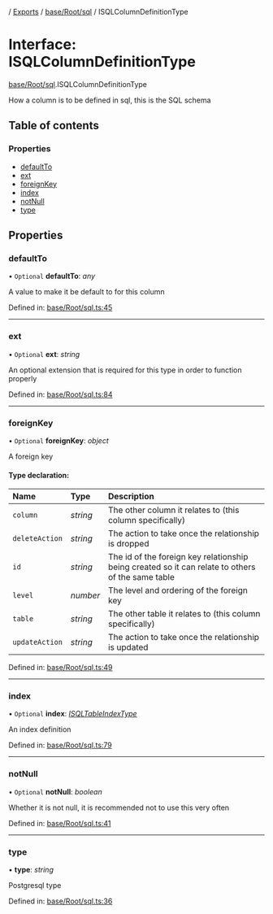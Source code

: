 [](../README.md) / [Exports](../modules.md) / [base/Root/sql](../modules/base_root_sql.md) / ISQLColumnDefinitionType

# Interface: ISQLColumnDefinitionType

[base/Root/sql](../modules/base_root_sql.md).ISQLColumnDefinitionType

How a column is to be defined in sql, this is the SQL schema

## Table of contents

### Properties

- [defaultTo](base_root_sql.isqlcolumndefinitiontype.md#defaultto)
- [ext](base_root_sql.isqlcolumndefinitiontype.md#ext)
- [foreignKey](base_root_sql.isqlcolumndefinitiontype.md#foreignkey)
- [index](base_root_sql.isqlcolumndefinitiontype.md#index)
- [notNull](base_root_sql.isqlcolumndefinitiontype.md#notnull)
- [type](base_root_sql.isqlcolumndefinitiontype.md#type)

## Properties

### defaultTo

• `Optional` **defaultTo**: *any*

A value to make it be default to for this column

Defined in: [base/Root/sql.ts:45](https://github.com/onzag/itemize/blob/11a98dec/base/Root/sql.ts#L45)

___

### ext

• `Optional` **ext**: *string*

An optional extension that is required for this
type in order to function properly

Defined in: [base/Root/sql.ts:84](https://github.com/onzag/itemize/blob/11a98dec/base/Root/sql.ts#L84)

___

### foreignKey

• `Optional` **foreignKey**: *object*

A foreign key

#### Type declaration:

Name | Type | Description |
:------ | :------ | :------ |
`column` | *string* | The other column it relates to (this column specifically)   |
`deleteAction` | *string* | The action to take once the relationship is dropped   |
`id` | *string* | The id of the foreign key relationship being created so it can relate to others of the same table   |
`level` | *number* | The level and ordering of the foreign key   |
`table` | *string* | The other table it relates to (this column specifically)   |
`updateAction` | *string* | The action to take once the relationship is updated   |

Defined in: [base/Root/sql.ts:49](https://github.com/onzag/itemize/blob/11a98dec/base/Root/sql.ts#L49)

___

### index

• `Optional` **index**: [*ISQLTableIndexType*](base_root_sql.isqltableindextype.md)

An index definition

Defined in: [base/Root/sql.ts:79](https://github.com/onzag/itemize/blob/11a98dec/base/Root/sql.ts#L79)

___

### notNull

• `Optional` **notNull**: *boolean*

Whether it is not null, it is recommended not to use
this very often

Defined in: [base/Root/sql.ts:41](https://github.com/onzag/itemize/blob/11a98dec/base/Root/sql.ts#L41)

___

### type

• **type**: *string*

Postgresql type

Defined in: [base/Root/sql.ts:36](https://github.com/onzag/itemize/blob/11a98dec/base/Root/sql.ts#L36)
